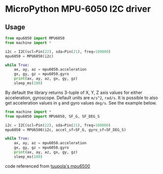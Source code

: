 # MicroPython MPU-6050 I2C driver

## Usage

```python
from mpu6050 import MPU6050
from machine import *

i2c = I2C(scl=Pin(22), sda=Pin(21), freq=100000)
mpu6050 = MPU6050(i2c)

while True:
    ax, ay, az = mpu6050.acceleration
    gx, gy, gz = mpu6050.gyro
    print(ax, ay, az, gx, gy, gz)
    sleep_ms(100)
```

By default the library returns 3-tuple of X, Y, Z axis values for either acceleration, gyroscope. Default units are `m/s^2`, `rad/s`. It is possible to also get acceleration values in `g` and gyro values `deg/s`. See the example below.

```python
from machine import *
from mpu6050 import MPU6050, SF_G, SF_DEG_S

i2c = I2C(scl=Pin(22), sda=Pin(21), freq=100000)
mpu6050 = MPU6500(i2c, accel_sf=SF_G, gyro_sf=SF_DEG_S)

while True:
    ax, ay, az = mpu6050.acceleration
    gx, gy, gz = mpu6050.gyro
    print(ax, ay, az, gx, gy, gz)
    sleep_ms(100)
```

code referenced from [tuupola's mpu6500](https://github.com/tuupola/micropython-mpu9250/blob/master/mpu6500.py)
